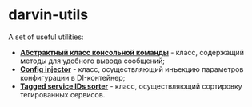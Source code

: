 # darvin-utils
A set of useful utilities:

- [**Абстрактный класс консольной команды**](/Command/AbstractContainerAwareCommand.php) - класс, содержащий методы для
 удобного вывода сообщений;
- [**Config injector**](/Resources/doc/config_injector.md) - класс, осуществляющий инъекцию параметров конфигурации в
 DI-контейнер;
- [**Tagged service IDs sorter**](/Resources/doc/tagged_service_ids_sorter.md) - класс, осуществляющий сортировку
 тегированных сервисов.
